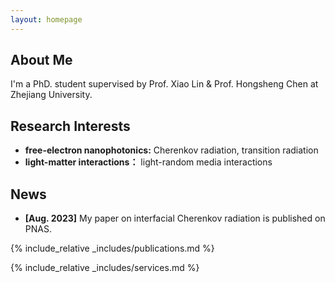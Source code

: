 ```yaml
---
layout: homepage
---
```


## About Me

I'm a PhD. student supervised by Prof. Xiao Lin & Prof. Hongsheng Chen at Zhejiang University.

## Research Interests

- **free-electron nanophotonics:** Cherenkov radiation, transition radiation
- **light-matter interactions：** light-random media interactions

## News

- **[Aug. 2023]** My paper on interfacial Cherenkov radiation is published on PNAS.


{% include_relative _includes/publications.md %}

{% include_relative _includes/services.md %}
